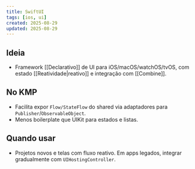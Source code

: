 ```yaml
---
title: SwiftUI
tags: [ios, ui]
created: 2025-08-29
updated: 2025-08-29
---
```


## Ideia
- Framework [[Declarativo]] de UI para iOS/macOS/watchOS/tvOS, com estado [[Reatividade|reativo]] e integração com [[Combine]].

## No KMP
- Facilita expor `Flow/StateFlow` do shared via adaptadores para `Publisher`/`ObservableObject`.
- Menos boilerplate que UIKit para estados e listas.

## Quando usar
- Projetos novos e telas com fluxo reativo. Em apps legados, integrar gradualmente com `UIHostingController`.
